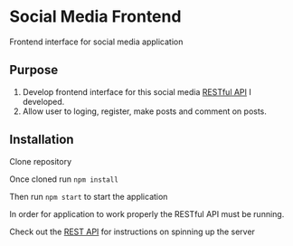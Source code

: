 # Social Media Frontend

Frontend interface for social media application

## Purpose 

1. Develop frontend interface for this social media [RESTful API](https://github.com/elewites/AppServer/blob/main/README.md) I developed.
2. Allow user to loging, register, make posts and comment on posts. 

## Installation

Clone repository

Once cloned run `npm install`

Then run `npm start` to start the application

In order for application to work properly the RESTful API must be running. 

Check out the [REST API](https://github.com/elewites/AppServer) for instructions on spinning up the server 

